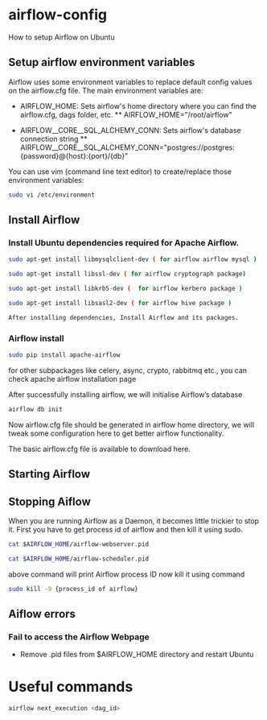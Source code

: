 # airflow-config
How to setup Airflow on Ubuntu

## Setup airflow environment variables
Airflow uses some environment variables to replace default config values on the airflow.cfg file.
The main environment variables are:

* AIRFLOW_HOME: Sets airflow's home directory where you can find the airflow.cfg, dags folder, etc.
** AIRFLOW_HOME="/root/airflow"

* AIRFLOW__CORE__SQL_ALCHEMY_CONN: Sets airflow's database connection string
** AIRFLOW__CORE__SQL_ALCHEMY_CONN="postgres://postgres:{password}@{host}:{port}/{db}"

You can use vim (command line text editor) to create/replace those environment variables:
```sh
sudo vi /etc/environment
```

## Install Airflow
### Install Ubuntu dependencies required for Apache Airflow.
```sh
sudo apt-get install libmysqlclient-dev ( for airflow airflow mysql )
```
```sh
sudo apt-get install libssl-dev ( for airflow cryptograph package)
```
```sh
sudo apt-get install libkrb5-dev (  for airflow kerbero package )
```
```sh
sudo apt-get install libsasl2-dev ( for airflow hive package )
```
```sh
After installing dependencies, Install Airflow and its packages.
```

### Airflow install
```sh
sudo pip install apache-airflow
```
for other subpackages like celery, async, crypto, rabbitmq etc., you can check apache airflow installation page

After successfully installing airflow, we will initialise Airflow’s database
```sh
airflow db init
```

Now airflow.cfg file should be generated in airflow home directory, we will tweak some configuration here to get better airflow functionality.

The basic airflow.cfg file is available to download here.

## Starting Airflow


## Stopping Aiflow
When you are running Airflow as a Daemon, it becomes little trickier to stop it. First you have to get process id of airflow and then kill it using sudo.

```sh
cat $AIRFLOW_HOME/airflow-webserver.pid
```
```sh
cat $AIRFLOW_HOME/airflow-scheduler.pid
```
above command will print Airflow process ID now kill it using command

```sh
sudo kill -9 {process_id of airflow}
```

## Aiflow errors
### Fail to access the Airflow Webpage
* Remove .pid files from $AIRFLOW_HOME directory and restart Ubuntu

# Useful commands
```sh
airflow next_execution <dag_id>
```
